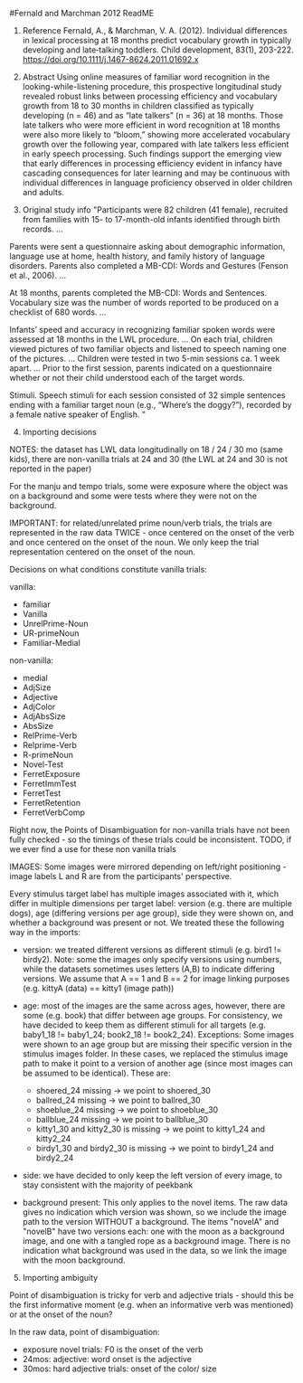 #Fernald and Marchman 2012 ReadME

1. Reference
Fernald, A., & Marchman, V. A. (2012). Individual differences in lexical processing at 18 months predict vocabulary growth in typically developing and late‐talking toddlers. Child development, 83(1), 203-222.  https://doi.org/10.1111/j.1467-8624.2011.01692.x

2. Abstract
Using online measures of familiar word recognition in the looking-while-listening procedure, this prospective longitudinal study revealed robust links between processing efficiency and vocabulary growth from 18 to 30 months in children classified as typically developing (n = 46) and as “late talkers” (n = 36) at 18 months. Those late talkers who were more efficient in word recognition at 18 months were also more likely to “bloom,” showing more accelerated vocabulary growth over the following year, compared with late talkers less efficient in early speech processing. Such findings support the emerging view that early differences in processing efficiency evident in infancy have cascading consequences for later learning and may be continuous with individual differences in language proficiency observed in older children and adults.

3. Original study info
"Participants were 82 children (41 female), recruited from families with 15- to 17-month-old infants identified through birth records. ...

Parents were sent a questionnaire asking about demographic information, language use at home, health history, and family history of language disorders. Parents also completed a MB-CDI: Words and Gestures (Fenson et al., 2006). ...

At 18 months, parents completed the MB-CDI: Words and Sentences. Vocabulary size was the number of words reported to be produced on a checklist of 680 words. ...

Infants’ speed and accuracy in recognizing familiar spoken words were assessed at 18 months in the LWL procedure. ... On each trial, children viewed pictures of two familiar objects and listened to speech naming one of the pictures. ... Children were tested in two 5-min sessions ca. 1 week apart. ... Prior to the first session, parents indicated on a questionnaire whether or not their child understood each of the target words.

Stimuli. Speech stimuli for each session consisted of 32 simple sentences ending with a familiar target noun (e.g., “Where’s the doggy?”), recorded by a female native speaker of English. 
"

4. Importing decisions

NOTES: 
the dataset has LWL data longitudinally on 18 / 24 / 30 mo (same kids), there are non-vanilla trials at 24 and 30 (the LWL at 24 and 30 is not reported in the paper)

For the manju and tempo trials, some were exposure where the object was on a background and some were tests where they were not on the background.

IMPORTANT: for related/unrelated prime noun/verb trials, the trials are represented in the raw data TWICE - once centered on the onset of the verb and once centered on the onset of the noun. We only keep the trial representation centered on the onset of the noun.


Decisions on what conditions constitute vanilla trials:

vanilla:
* familiar
* Vanilla
* UnrelPrime-Noun
* UR-primeNoun
* Familiar-Medial

non-vanilla:
* medial
* AdjSize
* Adjective 
* AdjColor
* AdjAbsSize
* AbsSize
* RelPrime-Verb
* Relprime-Verb
* R-primeNoun
* Novel-Test       
* FerretExposure
* FerretImmTest
* FerretTest
* FerretRetention
* FerretVerbComp 
                  

Right now, the Points of Disambiguation for non-vanilla trials have not been fully checked - so the timings of these trials could be inconsistent. TODO, if we ever find a use for these non vanilla trials 

IMAGES:
Some images were mirrored depending on left/right positioning - image labels L and R are from the participants' perspective.

Every stimulus target label has multiple images associated with it, which differ in multiple dimensions per target label: version (e.g. there are multiple dogs), age (differing versions per age group), side they were shown on, and whether a background was present or not. We treated these the following way in the imports:

* version: we treated different versions as different stimuli (e.g. bird1 != birdy2). Note: some the images only specify versions using numbers, while the datasets sometimes uses letters (A,B) to indicate differing versions. We assume that A == 1 and B == 2 for image linking purposes (e.g. kittyA (data) == kitty1 (image path))

* age: most of the images are the same across ages, however, there are some (e.g. book) that differ between age groups. For consistency, we have decided to keep them as different stimuli for all targets (e.g. baby1_18 != baby1_24; book2_18 != book2_24). Exceptions: Some images were shown to an age group but are missing their specific version in the stimulus images folder. In these cases, we replaced the stimulus image path to make it point to a version of another age (since most images can be assumed to be identical). These are:
  * shoered_24 missing -> we point to shoered_30
  * ballred_24 missing -> we point to ballred_30
  * shoeblue_24 missing -> we point to shoeblue_30
  * ballblue_24 missing -> we point to ballblue_30
  * kitty1_30 and kitty2_30 is missing -> we point to kitty1_24 and kitty2_24
  * birdy1_30 and birdy2_30 is missing -> we point to birdy1_24 and birdy2_24
  
* side: we have decided to only keep the left version of every image, to stay consistent with the majority of peekbank

* background present: This only applies to the novel items. The raw data gives no indication which version was shown, so we include the image path to the version WITHOUT a background. The items "novelA" and "novelB" have two versions each: one with the moon as a background image, and one with a tangled rope as a background image. There is no indication what background was used in the data, so we link the image with the moon background.

5. Importing ambiguity

Point of disambiguation is tricky for verb and adjective trials - should this be the first informative moment (e.g. when an informative verb was mentioned) or at the onset of the noun?

In the raw data, point of disambiguation:
- exposure novel trials: F0 is the onset of the verb
- 24mos: adjective: word onset is the adjective
- 30mos: hard adjective trials: onset of the color/ size